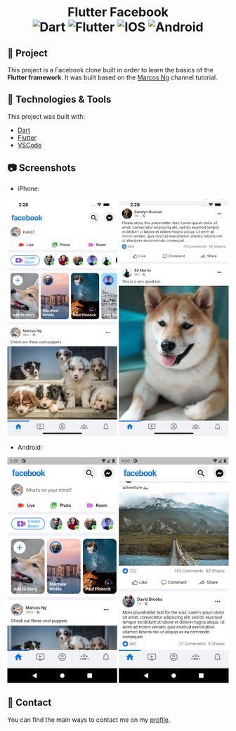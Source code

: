 <h1 align="center">
  Flutter Facebook <br/>
  <img alt="Dart"  src="https://img.shields.io/badge/dart-%230175C2.svg?&style=for-the-badge&logo=dart&logoColor=white"/>
  <img alt="Flutter" src="https://img.shields.io/badge/Flutter%20-%2302569B.svg?&style=for-the-badge&logo=Flutter&logoColor=white" />
  <img alt="IOS" src="https://img.shields.io/badge/iOS-000000?style=for-the-badge&logo=ios&logoColor=white">
  <img alt="Android" src="https://img.shields.io/badge/Android-3DDC84?style=for-the-badge&logo=android&logoColor=white" />
</h1>

## :iphone: Project

This project is a Facebook clone built in order to learn the basics of the <b>Flutter framework</b>. It was built based on the [Marcos Ng](https://www.youtube.com/channel/UC6Dy0rQ6zDnQuHQ1EeErGUA) channel tutorial.

## :wrench: Technologies & Tools

This project was built with: 
- [Dart](https://dart.dev/)
- [Flutter](https://flutter.dev/)
- [VSCode](https://code.visualstudio.com/)

## :camera: Screenshots
<ul>
  <li>
    iPhone:
  </li>
</ul>
<p align="center">
  <img src="https://github.com/leoskrr/facebook_responsive_ui/blob/main/screenshots/ios-1.png" width=250/>
  <img src="https://github.com/leoskrr/facebook_responsive_ui/blob/main/screenshots/ios-2.png" width=250/>
</p>
<ul>
  <li>
    Android:
  </li>
</ul>
<p align="center">
  <img src="https://github.com/leoskrr/facebook_responsive_ui/blob/main/screenshots/android-1.png" width=250/>
  <img src="https://github.com/leoskrr/facebook_responsive_ui/blob/main/screenshots/android-2.png" width=250/>
</p>

## :incoming_envelope: Contact
You can find the main ways to contact me on my [profile](https://github.com/leoskrr/leoskrr).
